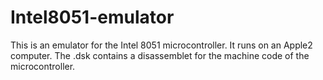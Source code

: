 # Intel8051-emulator
This is an emulator for the Intel 8051 microcontroller. It runs on an Apple2 computer.
The .dsk contains a disassemblet for the machine code of the microcontroller.
